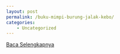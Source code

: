 ```yaml
---
layout: post
permalink: /buku-mimpi-burung-jalak-kebo/
categories:
    - Uncategorized
---
```


[Baca Selengkapnya](/05)